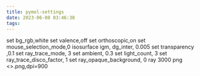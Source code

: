 ```yaml
---
title: pymol-settings
date: 2023-06-08 03:46:38
tags:
---
```

set bg_rgb,white
set valence,off
set orthoscopic,on
set mouse_selection_mode,0
isosurface igm, dg_inter, 0.005
set transparency ,0.1
set ray_trace_mode,  3
set ambient, 0.3
set light_count, 3
set ray_trace_disco_factor, 1 
set ray_opaque_background, 0
ray 3000
png <>.png,dpi=900